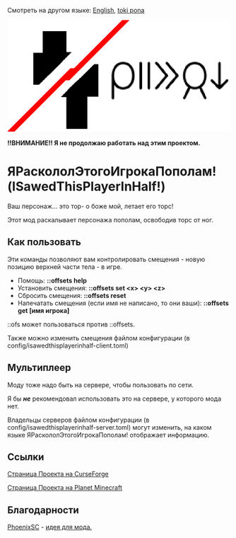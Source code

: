 Смотреть на другом языке: [English](./README.md), [toki pona](./README.tok.md)


![mi tu e jan ni](./src/main/resources/modicon.png)

**!!ВНИМАНИЕ!! Я не продолжаю работать над этим проектом.**

# ЯРаскололЭтогоИгрокаПополам! (ISawedThisPlayerInHalf!)
Ваш персонаж... это тор- о боже мой, летает его торс!

Этот мод раскалывает персонажа пополам, освободив торс от ног.

  
## Как пользовать
Эти команды позволяют вам контролировать смещения - новую позицию верхней части тела - в игре.

* Помощь: **::offsets help**
* Установить смещения: **::offsets set \<x> \<y> \<z>**
* Сбросить смещения: **::offsets reset**
* Напечатать смещения (если имя не написано, то они ваши): **::offsets get [имя игрока]**

::ofs может пользоваться против ::offsets.

Также можно изменить смещения файлом конфигурации (в config/isawedthisplayerinhalf-client.toml)


## Мультиплеер
Моду тоже надо быть на сервере, чтобы пользовать по сети.

Я бы **_не_** рекомендовал использовать это на сервере, у которого мода нет.

Владельцы серверов файлом конфигурации (в config/isawedthisplayerinhalf-server.toml) могут изменить, на каком языке ЯРаскололЭтогоИгрокаПополам! отображает информацию.

## Ссылки

[Страница Проекта на CurseForge](https://www.curseforge.com/minecraft/mc-mods/i-sawed-this-player-in-half "Страница Проекта Я Расколол Этого Игрока Пополам! на CurseForge")

[Страница Проекта на Planet Minecraft](https://www.planetminecraft.com/mod/isawedthisplayerinhalf "Страница Проекта Я Расколол Этого Игрока Пополам! на Planet Minecraft")

## Благодарности
[PhoenixSC](https://www.youtube.com/c/PhnixhamstaSC "Канал PhoenixSC на Ютубе") - [идея для мода.](https://www.youtube.com/watch?v=QS2GsxZ3d1M "I Separated the Player's Body in Half in Minecraft - PhoenixSC")
